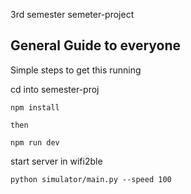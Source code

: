 3rd semester
semeter-project


## General Guide to everyone

Simple steps to get this running

cd into semester-proj
```
npm install

then

npm run dev
```

start server in wifi2ble
```
python simulator/main.py --speed 100
```
